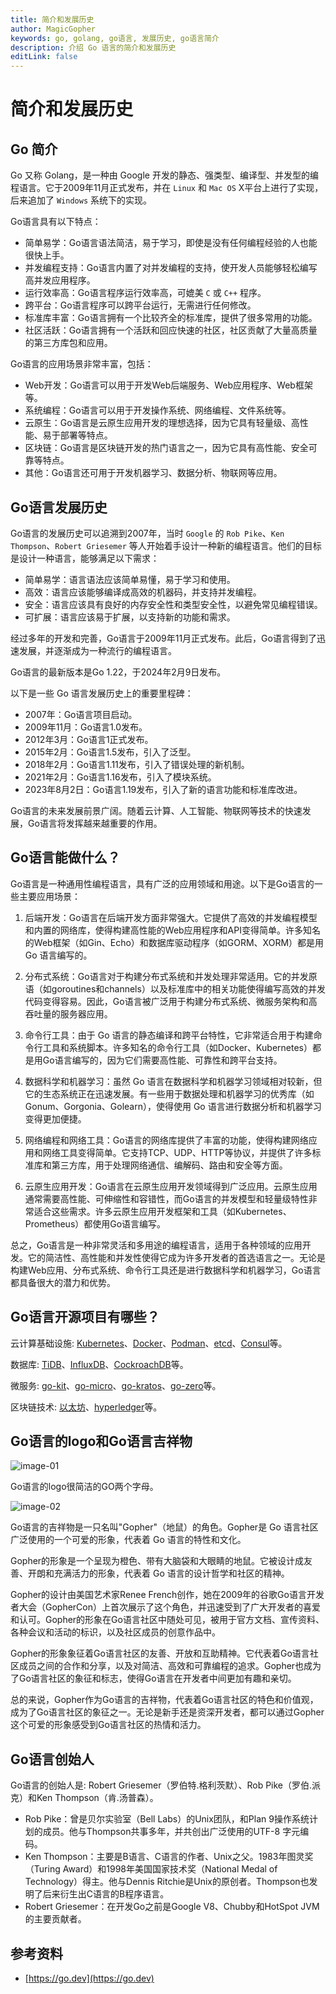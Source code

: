 ```yaml
---
title: 简介和发展历史
author: MagicGopher
keywords: go, golang, go语言, 发展历史, go语言简介
description: 介绍 Go 语言的简介和发展历史
editLink: false
---
```


# 简介和发展历史

## Go 简介

Go 又称 Golang，是一种由 Google 开发的静态、强类型、编译型、并发型的编程语言。它于2009年11月正式发布，并在 `Linux` 和 `Mac OS` X平台上进行了实现，后来追加了 `Windows` 系统下的实现。

Go语言具有以下特点：
- 简单易学：Go语言语法简洁，易于学习，即使是没有任何编程经验的人也能很快上手。
- 并发编程支持：Go语言内置了对并发编程的支持，使开发人员能够轻松编写高并发应用程序。
- 运行效率高：Go语言程序运行效率高，可媲美 `C` 或 `C++` 程序。
- 跨平台：Go语言程序可以跨平台运行，无需进行任何修改。
- 标准库丰富：Go语言拥有一个比较齐全的标准库，提供了很多常用的功能。
- 社区活跃：Go语言拥有一个活跃和回应快速的社区，社区贡献了大量高质量的第三方库包和应用。

Go语言的应用场景非常丰富，包括：
- Web开发：Go语言可以用于开发Web后端服务、Web应用程序、Web框架等。
- 系统编程：Go语言可以用于开发操作系统、网络编程、文件系统等。
- 云原生：Go语言是云原生应用开发的理想选择，因为它具有轻量级、高性能、易于部署等特点。
- 区块链：Go语言是区块链开发的热门语言之一，因为它具有高性能、安全可靠等特点。
- 其他：Go语言还可用于开发机器学习、数据分析、物联网等应用。

## Go语言发展历史

Go语言的发展历史可以追溯到2007年，当时 `Google` 的 `Rob Pike`、`Ken Thompson`、`Robert Griesemer` 等人开始着手设计一种新的编程语言。他们的目标是设计一种语言，能够满足以下需求：
- 简单易学：语言语法应该简单易懂，易于学习和使用。
- 高效：语言应该能够编译成高效的机器码，并支持并发编程。
- 安全：语言应该具有良好的内存安全性和类型安全性，以避免常见编程错误。
- 可扩展：语言应该易于扩展，以支持新的功能和需求。

经过多年的开发和完善，Go语言于2009年11月正式发布。此后，Go语言得到了迅速发展，并逐渐成为一种流行的编程语言。

Go语言的最新版本是Go 1.22，于2024年2月9日发布。

以下是一些 Go 语言发展历史上的重要里程碑：
- 2007年：Go语言项目启动。
- 2009年11月：Go语言1.0发布。
- 2012年3月：Go语言1正式发布。
- 2015年2月：Go语言1.5发布，引入了泛型。
- 2018年2月：Go语言1.11发布，引入了错误处理的新机制。
- 2021年2月：Go语言1.16发布，引入了模块系统。
- 2023年8月2日：Go语言1.19发布，引入了新的语言功能和标准库改进。

Go语言的未来发展前景广阔。随着云计算、人工智能、物联网等技术的快速发展，Go语言将发挥越来越重要的作用。

## Go语言能做什么？

Go语言是一种通用性编程语言，具有广泛的应用领域和用途。以下是Go语言的一些主要应用场景：

1. 后端开发：Go语言在后端开发方面非常强大。它提供了高效的并发编程模型和内置的网络库，使得构建高性能的Web应用程序和API变得简单。许多知名的Web框架（如Gin、Echo）和数据库驱动程序（如GORM、XORM）都是用 Go 语言编写的。

2. 分布式系统：Go语言对于构建分布式系统和并发处理非常适用。它的并发原语（如goroutines和channels）以及标准库中的相关功能使得编写高效的并发代码变得容易。因此，Go语言被广泛用于构建分布式系统、微服务架构和高吞吐量的服务器应用。

3. 命令行工具：由于 Go 语言的静态编译和跨平台特性，它非常适合用于构建命令行工具和系统脚本。许多知名的命令行工具（如Docker、Kubernetes）都是用Go语言编写的，因为它们需要高性能、可靠性和跨平台支持。

4. 数据科学和机器学习：虽然 Go 语言在数据科学和机器学习领域相对较新，但它的生态系统正在迅速发展。有一些用于数据处理和机器学习的优秀库（如Gonum、Gorgonia、Golearn），使得使用 Go 语言进行数据分析和机器学习变得更加便捷。

5. 网络编程和网络工具：Go语言的网络库提供了丰富的功能，使得构建网络应用和网络工具变得简单。它支持TCP、UDP、HTTP等协议，并提供了许多标准库和第三方库，用于处理网络通信、编解码、路由和安全等方面。

6. 云原生应用开发：Go语言在云原生应用开发领域得到广泛应用。云原生应用通常需要高性能、可伸缩性和容错性，而Go语言的并发模型和轻量级特性非常适合这些需求。许多云原生应用开发框架和工具（如Kubernetes、Prometheus）都使用Go语言编写。

总之，Go语言是一种非常灵活和多用途的编程语言，适用于各种领域的应用开发。它的简洁性、高性能和并发性使得它成为许多开发者的首选语言之一。无论是构建Web应用、分布式系统、命令行工具还是进行数据科学和机器学习，Go语言都具备很大的潜力和优势。

## Go语言开源项目有哪些？

云计算基础设施: [Kubernetes](https://github.com/kubernetes/kubernetes)、[Docker](https://github.com/docker/docker-ce)、[Podman](https://github.com/containers/podman)、[etcd](https://github.com/etcd-io/etcd)、[Consul](https://github.com/hashicorp/consul)等。

数据库: [TiDB](https://github.com/pingcap/tidb)、[InfluxDB](https://github.com/influxdata/influxdb)、[CockroachDB](https://github.com/cockroachdb/cockroach)等。

微服务: [go-kit](https://github.com/go-kit/kit)、[go-micro](https://github.com/micro/micro)、[go-kratos](https://github.com/go-kratos/kratos)、[go-zero](https://github.com/zeromicro/go-zero)等。

区块链技术: [以太坊](https://github.com/ethereum/go-ethereum)、[hyperledger](https://github.com/hyperledger)等。

## Go语言的logo和Go语言吉祥物

![image-01](/images/docs/Golang/Golang基础/assets/image-01.svg)

Go语言的logo很简洁的GO两个字母。

![image-02](/images/docs/Golang/Golang基础/assets/image-02.svg)

Go语言的吉祥物是一只名叫"Gopher"（地鼠）的角色。Gopher是 Go 语言社区广泛使用的一个可爱的形象，代表着 Go 语言的特性和文化。

Gopher的形象是一个呈现为橙色、带有大脑袋和大眼睛的地鼠。它被设计成友善、开朗和充满活力的形象，代表着 Go 语言的设计哲学和社区的精神。

Gopher的设计由美国艺术家Renee French创作，她在2009年的谷歌Go语言开发者大会（GopherCon）上首次展示了这个角色，并迅速受到了广大开发者的喜爱和认可。Gopher的形象在Go语言社区中随处可见，被用于官方文档、宣传资料、各种会议和活动的标识，以及社区成员的创意作品中。

Gopher的形象象征着Go语言社区的友善、开放和互助精神。它代表着Go语言社区成员之间的合作和分享，以及对简洁、高效和可靠编程的追求。Gopher也成为了Go语言社区的象征和标志，使得Go语言在开发者中间更加有趣和亲切。

总的来说，Gopher作为Go语言的吉祥物，代表着Go语言社区的特色和价值观，成为了Go语言社区的象征之一。无论是新手还是资深开发者，都可以通过Gopher这个可爱的形象感受到Go语言社区的热情和活力。

## Go语言创始人

Go语言的创始人是: Robert Griesemer（罗伯特.格利茨默）、Rob Pike（罗伯.派克）和Ken Thompson（肯.汤普森）。
- Rob Pike：曾是贝尔实验室（Bell Labs）的Unix团队，和Plan 9操作系统计划的成员。他与Thompson共事多年，并共创出广泛使用的UTF-8 字元编码。
- Ken Thompson：主要是B语言、C语言的作者、Unix之父。1983年图灵奖（Turing Award）和1998年美国国家技术奖（National Medal of Technology）得主。他与Dennis Ritchie是Unix的原创者。Thompson也发明了后来衍生出C语言的B程序语言。
- Robert Griesemer：在开发Go之前是Google V8、Chubby和HotSpot JVM的主要贡献者。

## 参考资料

- [https://go.dev](https://go.dev)